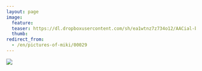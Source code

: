 ```yaml
---
layout: page
image:
  feature:
  teaser: https://dl.dropboxusercontent.com/sh/ea1wtnz7z734o12/AACial-bEYjitJc5daHneHq0a/mikin-kuvat/2/DSC09411-245px.jpg
  thumb:
redirect_from:
  - /en/pictures-of-miki/00029
---
```


[![](https://dl.dropboxusercontent.com/sh/ea1wtnz7z734o12/AAAA_jjgned_sMFG6mw7kNdPa/mikin-kuvat/2/DSC09411-800px.jpg)](https://dl.dropboxusercontent.com/sh/ea1wtnz7z734o12/AACobP-_W-mdmkNjR73PtQnRa/mikin-kuvat/2/DSC09411.jpg)
